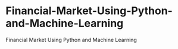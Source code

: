 # Financial-Market-Using-Python-and-Machine-Learning
Financial Market Using Python and Machine Learning
